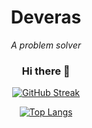 <div align="center">

# Deveras
*A problem solver*
  
<!--
My name is Carlos Veras and I'm 18 years old, nice to meet you!

I am a computer science's student at Ufma

![](https://media.giphy.com/media/B81XkL3dtnWTe/giphy.gif)

### :)
-->

### Hi there 🙏

[![GitHub Streak](https://streak-stats.demolab.com?user=deveras-carlos&theme=modern-lilac2&border_radius=5)](https://git.io/streak-stats)

[![Top Langs](https://github-readme-stats.vercel.app/api/top-langs/?username=deveras-carlos&layout=compact&theme=dark&langs_count=10&hide=html,css,jinja)](https://github.com/anuraghazra/github-readme-stats)
  
</div>
